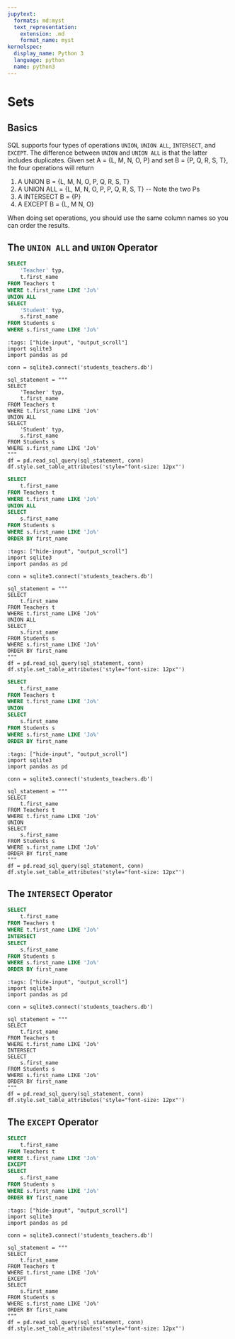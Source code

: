 ```yaml
---
jupytext:
  formats: md:myst
  text_representation:
    extension: .md
    format_name: myst
kernelspec:
  display_name: Python 3
  language: python
  name: python3
---
```

# Sets

## Basics
SQL supports four types of operations `UNION`, `UNION ALL`, `INTERSECT`, and `EXCEPT`. The difference between `UNION` and `UNION ALL` is that the latter includes duplicates. 
Given set A = {L, M, N, O, P} and set B = {P, Q, R, S, T}, the four operations will return
1. A UNION B  = {L, M, N, O, P, Q, R, S, T}
2. A UNION ALL = {L, M, N, O, P, P, Q, R, S, T} -- Note the two Ps
3. A INTERSECT B = {P}
4. A EXCEPT B = {L, M N, O}

When doing set operations, you should use the same column names so you can order the results. 

## The `UNION ALL`  and `UNION` Operator

```SQL
SELECT 
    'Teacher' typ,
    t.first_name
FROM Teachers t
WHERE t.first_name LIKE 'Jo%'
UNION ALL
SELECT 
    'Student' typ,
    s.first_name
FROM Students s
WHERE s.first_name LIKE 'Jo%'
```


```{code-cell} ipython3
:tags: ["hide-input", "output_scroll"]
import sqlite3
import pandas as pd

conn = sqlite3.connect('students_teachers.db')

sql_statement = """
SELECT 
    'Teacher' typ,
    t.first_name
FROM Teachers t
WHERE t.first_name LIKE 'Jo%'
UNION ALL
SELECT 
    'Student' typ,
    s.first_name
FROM Students s
WHERE s.first_name LIKE 'Jo%'
"""
df = pd.read_sql_query(sql_statement, conn)
df.style.set_table_attributes('style="font-size: 12px"')
```

```SQL
SELECT 
    t.first_name
FROM Teachers t
WHERE t.first_name LIKE 'Jo%'
UNION ALL
SELECT 
    s.first_name
FROM Students s
WHERE s.first_name LIKE 'Jo%'
ORDER BY first_name
```


```{code-cell} ipython3
:tags: ["hide-input", "output_scroll"]
import sqlite3
import pandas as pd

conn = sqlite3.connect('students_teachers.db')

sql_statement = """
SELECT 
    t.first_name
FROM Teachers t
WHERE t.first_name LIKE 'Jo%'
UNION ALL
SELECT 
    s.first_name
FROM Students s
WHERE s.first_name LIKE 'Jo%'
ORDER BY first_name
"""
df = pd.read_sql_query(sql_statement, conn)
df.style.set_table_attributes('style="font-size: 12px"')
```


```SQL
SELECT 
    t.first_name
FROM Teachers t
WHERE t.first_name LIKE 'Jo%'
UNION 
SELECT 
    s.first_name
FROM Students s
WHERE s.first_name LIKE 'Jo%'
ORDER BY first_name
```


```{code-cell} ipython3
:tags: ["hide-input", "output_scroll"]
import sqlite3
import pandas as pd

conn = sqlite3.connect('students_teachers.db')

sql_statement = """
SELECT 
    t.first_name
FROM Teachers t
WHERE t.first_name LIKE 'Jo%'
UNION
SELECT 
    s.first_name
FROM Students s
WHERE s.first_name LIKE 'Jo%'
ORDER BY first_name
"""
df = pd.read_sql_query(sql_statement, conn)
df.style.set_table_attributes('style="font-size: 12px"')
```

## The `INTERSECT` Operator

```SQL
SELECT 
    t.first_name
FROM Teachers t
WHERE t.first_name LIKE 'Jo%'
INTERSECT 
SELECT 
    s.first_name
FROM Students s
WHERE s.first_name LIKE 'Jo%'
ORDER BY first_name
```


```{code-cell} ipython3
:tags: ["hide-input", "output_scroll"]
import sqlite3
import pandas as pd

conn = sqlite3.connect('students_teachers.db')

sql_statement = """
SELECT 
    t.first_name
FROM Teachers t
WHERE t.first_name LIKE 'Jo%'
INTERSECT 
SELECT 
    s.first_name
FROM Students s
WHERE s.first_name LIKE 'Jo%'
ORDER BY first_name
"""
df = pd.read_sql_query(sql_statement, conn)
df.style.set_table_attributes('style="font-size: 12px"')
```


## The `EXCEPT` Operator

```SQL
SELECT 
    t.first_name
FROM Teachers t
WHERE t.first_name LIKE 'Jo%'
EXCEPT 
SELECT 
    s.first_name
FROM Students s
WHERE s.first_name LIKE 'Jo%'
ORDER BY first_name
```


```{code-cell} ipython3
:tags: ["hide-input", "output_scroll"]
import sqlite3
import pandas as pd

conn = sqlite3.connect('students_teachers.db')

sql_statement = """
SELECT 
    t.first_name
FROM Teachers t
WHERE t.first_name LIKE 'Jo%'
EXCEPT
SELECT 
    s.first_name
FROM Students s
WHERE s.first_name LIKE 'Jo%'
ORDER BY first_name
"""
df = pd.read_sql_query(sql_statement, conn)
df.style.set_table_attributes('style="font-size: 12px"')
```
